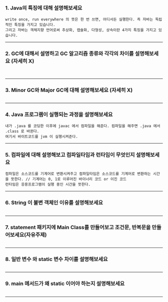 ### 1. Java의 특징에 대해 설명해보세요
~~~
write once, run everywhere 의 뜻은 한 번 쓰면, 어디서든 실행한다. 즉 자바는 독립적인 특징을 가지고 있습니다.
그리고 자바는 객체지향 언어로써 추상화, 캡슐화, 다형성, 상속이란 4가지 특징을 가지고 있습니다.
~~~
--- 

### 2. GC에 대해서 설명하고 GC 알고리즘 종류와 각각의 차이를 설명해보세요 (자세히 X)
~~~
 
~~~
--- 

### 3. Minor GC와 Major GC에 대해 설명해보세요 (자세히 X)
~~~

~~~
--- 

### 4. Java 프로그램이 실행되는 과정을 설명해보세요
~~~
내가 .java 를 코딩한 이후에 javac 에서 컴파일을 해준다. 컴파일을 해주면 .java 에서 .class 로 바뀐다.
여기서 바이트코드를 jvm 이 실행시켜준다.
~~~
---

### 5. 컴파일에 대해 설명해보고 컴파일타임과 런타임이 무엇인지 설명해보세요
~~~
컴파일은 소스코드를 기계어로 변환시켜주고 컴파일타임은 소스코드를 기계어로 변환하는 시간을 뜻한다. // 기계어는 0, 1로 이루어진 바이너리 코드 or 이진 코드
런타임은 응용프로그램이 실행 중인 시간을 뜻한다.
~~~
---

### 6. String 이 불변 객체인 이유를 설명해보세요
~~~

~~~
---

### 7. statement 패키지에 Main Class를 만들어보고 조건문, 반복문을 만들어보세요(자유주제)
~~~

~~~
---


### 8. 일반 변수 와 static 변수 차이를 설명해보세요 
~~~

~~~
---

### 9. main 메서드가 왜 static 이어야 하는지 설명해보세요
~~~

~~~
---

